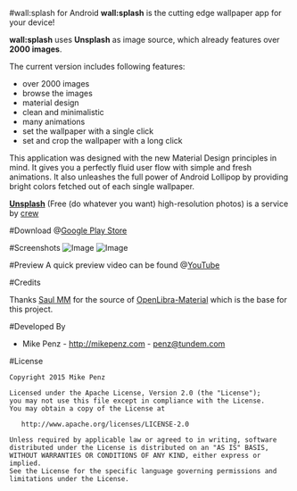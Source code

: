 #wall:splash for Android
**wall:splash** is the cutting edge wallpaper app for your device!

**wall:splash** uses **Unsplash** as image source, which already features over **2000 images**.

The current version includes following features:
* over 2000 images
* browse the images
* material design
* clean and minimalistic
* many animations
* set the wallpaper with a single click
* set and crop the wallpaper with a long click

This application was designed with the new Material Design principles in mind. It gives you a perfectly fluid user flow with simple and fresh animations. It also unleashes the full power of Android Lollipop by providing bright colors fetched out of each single wallpaper.

[**Unsplash**](https://unsplash.com) (Free (do whatever you want) high-resolution photos) is a service by [crew](https://pickcrew.com/)


#Download
@[Google Play Store](https://play.google.com/store/apps/details?id=com.mikepenz.unsplash)


#Screenshots
![Image](https://raw.githubusercontent.com/mikepenz/unsplash-android/master/DEV/screenshots/screenshot1_small.png)
![Image](https://raw.githubusercontent.com/mikepenz/unsplash-android/master/DEV/screenshots/screenshot2_small.png)


#Preview
A quick preview video can be found @[YouTube](https://www.youtube.com/watch?v=98-bArYkfAI)


#Credits

Thanks [Saul MM](https://github.com/saulmm) for the source of [OpenLibra-Material](https://github.com/saulmm/OpenLibra-Material) which is the base for this project.


#Developed By

* Mike Penz - http://mikepenz.com - <penz@tundem.com>


#License

    Copyright 2015 Mike Penz

    Licensed under the Apache License, Version 2.0 (the "License");
    you may not use this file except in compliance with the License.
    You may obtain a copy of the License at

       http://www.apache.org/licenses/LICENSE-2.0

    Unless required by applicable law or agreed to in writing, software
    distributed under the License is distributed on an "AS IS" BASIS,
    WITHOUT WARRANTIES OR CONDITIONS OF ANY KIND, either express or implied.
    See the License for the specific language governing permissions and
    limitations under the License.
